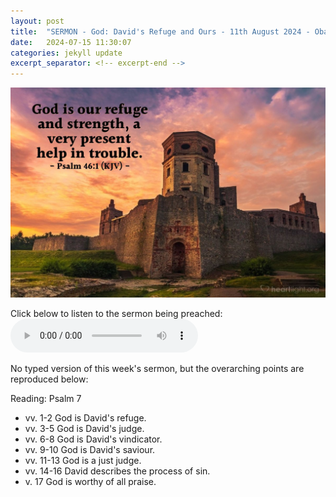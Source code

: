 ```yaml
---
layout: post
title:  "SERMON - God: David's Refuge and Ours - 11th August 2024 - Oban Free Church of Scotland"
date:   2024-07-15 11:30:07
categories: jekyll update
excerpt_separator: <!-- excerpt-end -->
---
```


![God is our Refuge - Psalm 46](/media/refuge.jpg)

Click below to listen to the sermon being preached:
<audio controls>
<source src="/media/refuge.mp3" type="audio/mpeg">
Your browser does not support the audio element.
</audio>

No typed version of this week's sermon, but the overarching points are reproduced below:

Reading: Psalm 7

* vv. 1-2	God is David's refuge.
* vv. 3-5	God is David's judge.
* vv. 6-8	God is David's vindicator.
* vv. 9-10	God is David's saviour.
* vv. 11-13	God is a just judge.
* vv. 14-16	David describes the process of sin.
* v. 17		God is worthy of all praise.
